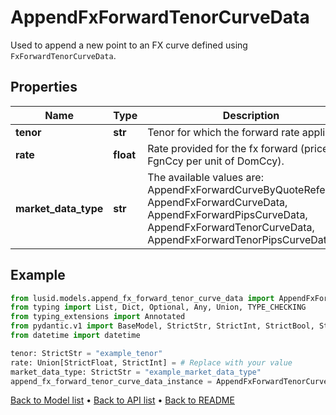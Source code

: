 # AppendFxForwardTenorCurveData

Used to append a new point to an FX curve defined using `FxForwardTenorCurveData`.
## Properties
Name | Type | Description | Notes
------------ | ------------- | ------------- | -------------
**tenor** | **str** | Tenor for which the forward rate applies. | 
**rate** | **float** | Rate provided for the fx forward (price in FgnCcy per unit of DomCcy). | 
**market_data_type** | **str** | The available values are: AppendFxForwardCurveByQuoteReference, AppendFxForwardCurveData, AppendFxForwardPipsCurveData, AppendFxForwardTenorCurveData, AppendFxForwardTenorPipsCurveData | 
## Example

```python
from lusid.models.append_fx_forward_tenor_curve_data import AppendFxForwardTenorCurveData
from typing import List, Dict, Optional, Any, Union, TYPE_CHECKING
from typing_extensions import Annotated
from pydantic.v1 import BaseModel, StrictStr, StrictInt, StrictBool, StrictFloat, StrictBytes, Field, validator, ValidationError, conlist, constr
from datetime import datetime

tenor: StrictStr = "example_tenor"
rate: Union[StrictFloat, StrictInt] = # Replace with your value
market_data_type: StrictStr = "example_market_data_type"
append_fx_forward_tenor_curve_data_instance = AppendFxForwardTenorCurveData(tenor=tenor, rate=rate, market_data_type=market_data_type)

```

[Back to Model list](../README.md#documentation-for-models) &#8226; [Back to API list](../README.md#documentation-for-api-endpoints) &#8226; [Back to README](../README.md)

